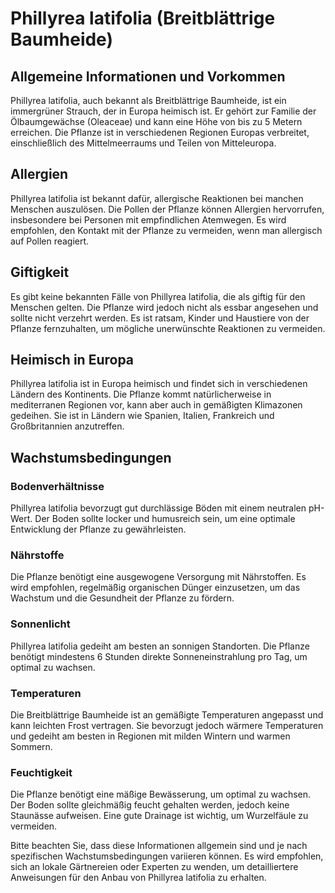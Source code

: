 # Phillyrea latifolia (Breitblättrige Baumheide)

## Allgemeine Informationen und Vorkommen
Phillyrea latifolia, auch bekannt als Breitblättrige Baumheide, ist ein immergrüner Strauch, der in Europa heimisch ist. Er gehört zur Familie der Ölbaumgewächse (Oleaceae) und kann eine Höhe von bis zu 5 Metern erreichen. Die Pflanze ist in verschiedenen Regionen Europas verbreitet, einschließlich des Mittelmeerraums und Teilen von Mitteleuropa.

## Allergien
Phillyrea latifolia ist bekannt dafür, allergische Reaktionen bei manchen Menschen auszulösen. Die Pollen der Pflanze können Allergien hervorrufen, insbesondere bei Personen mit empfindlichen Atemwegen. Es wird empfohlen, den Kontakt mit der Pflanze zu vermeiden, wenn man allergisch auf Pollen reagiert.

## Giftigkeit
Es gibt keine bekannten Fälle von Phillyrea latifolia, die als giftig für den Menschen gelten. Die Pflanze wird jedoch nicht als essbar angesehen und sollte nicht verzehrt werden. Es ist ratsam, Kinder und Haustiere von der Pflanze fernzuhalten, um mögliche unerwünschte Reaktionen zu vermeiden.

## Heimisch in Europa
Phillyrea latifolia ist in Europa heimisch und findet sich in verschiedenen Ländern des Kontinents. Die Pflanze kommt natürlicherweise in mediterranen Regionen vor, kann aber auch in gemäßigten Klimazonen gedeihen. Sie ist in Ländern wie Spanien, Italien, Frankreich und Großbritannien anzutreffen.

## Wachstumsbedingungen
### Bodenverhältnisse
Phillyrea latifolia bevorzugt gut durchlässige Böden mit einem neutralen pH-Wert. Der Boden sollte locker und humusreich sein, um eine optimale Entwicklung der Pflanze zu gewährleisten.

### Nährstoffe
Die Pflanze benötigt eine ausgewogene Versorgung mit Nährstoffen. Es wird empfohlen, regelmäßig organischen Dünger einzusetzen, um das Wachstum und die Gesundheit der Pflanze zu fördern.

### Sonnenlicht
Phillyrea latifolia gedeiht am besten an sonnigen Standorten. Die Pflanze benötigt mindestens 6 Stunden direkte Sonneneinstrahlung pro Tag, um optimal zu wachsen.

### Temperaturen
Die Breitblättrige Baumheide ist an gemäßigte Temperaturen angepasst und kann leichten Frost vertragen. Sie bevorzugt jedoch wärmere Temperaturen und gedeiht am besten in Regionen mit milden Wintern und warmen Sommern.

### Feuchtigkeit
Die Pflanze benötigt eine mäßige Bewässerung, um optimal zu wachsen. Der Boden sollte gleichmäßig feucht gehalten werden, jedoch keine Staunässe aufweisen. Eine gute Drainage ist wichtig, um Wurzelfäule zu vermeiden.

Bitte beachten Sie, dass diese Informationen allgemein sind und je nach spezifischen Wachstumsbedingungen variieren können. Es wird empfohlen, sich an lokale Gärtnereien oder Experten zu wenden, um detailliertere Anweisungen für den Anbau von Phillyrea latifolia zu erhalten.
